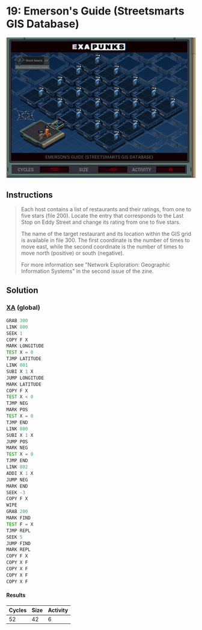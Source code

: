 # 19: Emerson's Guide (Streetsmarts GIS Database)

<div align="center"><img src="EXAPUNKS - Emerson's Guide (52, 42, 6, 2023-10-07-23-57-47).gif" /></div>

## Instructions
> Each host contains a list of restaurants and their ratings, from one to five stars (file 200). Locate the entry that corresponds to the Last Stop on Eddy Street and change its rating from one to five stars.
> 
> The name of the target restaurant and its location within the GIS grid is available in file 300. The first coordinate is the number of times to move east, while the second coordinate is the number of times to move north (positive) or south (negative).
> 
> For more information see "Network Exploration: Geographic Information Systems" in the second issue of the zine.

## Solution

### [XA](XA.exa) (global)
```asm
GRAB 300
LINK 800
SEEK 1
COPY F X
MARK LONGITUDE
TEST X = 0
TJMP LATITUDE
LINK 801
SUBI X 1 X
JUMP LONGITUDE
MARK LATITUDE
COPY F X
TEST X < 0
TJMP NEG
MARK POS
TEST X = 0
TJMP END
LINK 800
SUBI X 1 X
JUMP POS
MARK NEG
TEST X = 0
TJMP END
LINK 802
ADDI X 1 X
JUMP NEG
MARK END
SEEK -3
COPY F X
WIPE
GRAB 200
MARK FIND
TEST F = X
TJMP REPL
SEEK 5
JUMP FIND
MARK REPL
COPY F X
COPY X F
COPY X F
COPY X F
COPY X F
```

#### Results
| Cycles | Size | Activity |
|--------|------|----------|
| 52     | 42   | 6        |
